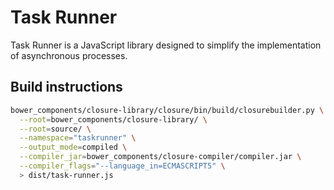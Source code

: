 # Task Runner
Task Runner is a JavaScript library designed to simplify the implementation of asynchronous processes.

## Build instructions

```bash
bower_components/closure-library/closure/bin/build/closurebuilder.py \
  --root=bower_components/closure-library/ \
  --root=source/ \
  --namespace="taskrunner" \
  --output_mode=compiled \
  --compiler_jar=bower_components/closure-compiler/compiler.jar \
  --compiler_flags="--language_in=ECMASCRIPT5" \
  > dist/task-runner.js
```